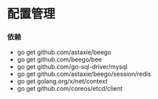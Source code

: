# 配置管理
### 依赖
  - go get github.com/astaxie/beego
  - go get github.com/beego/bee
  - go get github.com/go-sql-driver/mysql
  - go get github.com/astaxie/beego/session/redis
  - go get golang.org/x/net/context
  - go get github.com/coreos/etcd/client
